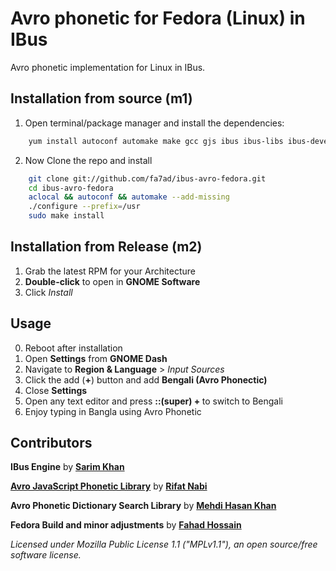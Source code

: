 # Avro phonetic for Fedora (Linux) in IBus
Avro phonetic implementation for Linux in IBus.

## Installation from source (m1)

1. Open terminal/package manager and install the dependencies:
```bash
	yum install autoconf automake make gcc gjs ibus ibus-libs ibus-devel gjs-devel dbus-glib-devel
```
2. Now Clone the repo and install
```bash
	git clone git://github.com/fa7ad/ibus-avro-fedora.git
	cd ibus-avro-fedora
	aclocal && autoconf && automake --add-missing
	./configure --prefix=/usr
	sudo make install
```
## Installation from Release (m2)
1. Grab the latest RPM for your Architecture
2. **Double-click** to open in **GNOME Software**
3. Click _Install_
 
## Usage
 0. Reboot after installation
 1. Open **Settings** from **GNOME Dash**
 2. Navigate to **Region & Language** > *Input Sources*
 3. Click the add (**+**) button and add **Bengali (Avro Phonectic)**
 4. Close **Settings**
 5. Open any text editor and press **::(super) + <space>** to switch to Bengali
 6. Enjoy typing in Bangla using Avro Phonetic

## Contributors
 
__IBus Engine__ by [__Sarim Khan__](https://github.com/sarim)

[__Avro JavaScript Phonetic Library__](https://github.com/torifat/jsAvroPhonetic) by [__Rifat Nabi__](https://github.com/torifat)

__Avro Phonetic Dictionary Search Library__ by [__Mehdi Hasan Khan__](https://github.com/omicronlab)

__Fedora Build and minor adjustments__ by [__Fahad Hossain__](http://github.com/fa7ad)

_Licensed under Mozilla Public License 1.1 ("MPLv1.1"), an open source/free software license._
